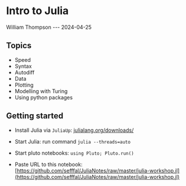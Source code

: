 # Intro to Julia

William Thompson --- 2024-04-25



## Topics

- Speed
- Syntax
- Autodiff
- Data
- Plotting
- Modelling with Turing
- Using python packages



## Getting started

* Install Julia via `JuliaUp`: [julialang.org/downloads/](https://julialang.org/downloads/)

* Start Julia: run command `julia --threads=auto`

* Start pluto notebooks: `using Pluto; Pluto.run()`

* Paste URL to this notebook: [https://github.com/sefffal/JuliaNotes/raw/master/julia-workshop.jl](https://github.com/sefffal/JuliaNotes/raw/master/julia-workshop.jl)
